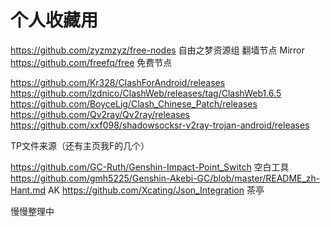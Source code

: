 # 个人收藏用

https://github.com/zyzmzyz/free-nodes 自由之梦资源组 翻墙节点 Mirror
https://github.com/freefq/free 免费节点

https://github.com/Kr328/ClashForAndroid/releases
https://github.com/lzdnico/ClashWeb/releases/tag/ClashWeb1.6.5
https://github.com/BoyceLig/Clash_Chinese_Patch/releases
https://github.com/Qv2ray/Qv2ray/releases
https://github.com/xxf098/shadowsocksr-v2ray-trojan-android/releases

TP文件来源（还有主页我F的几个）

https://github.com/GC-Ruth/Genshin-Impact-Point_Switch 空白工具
https://github.com/gmh5225/Genshin-Akebi-GC/blob/master/README_zh-Hant.md AK
https://github.com/Xcating/Json_Integration 茶亭

慢慢整理中



